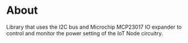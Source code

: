 About
===

Library that uses the I2C bus and Microchip MCP23017 IO expander to control and monitor the power setting of the IoT Node circuitry.
